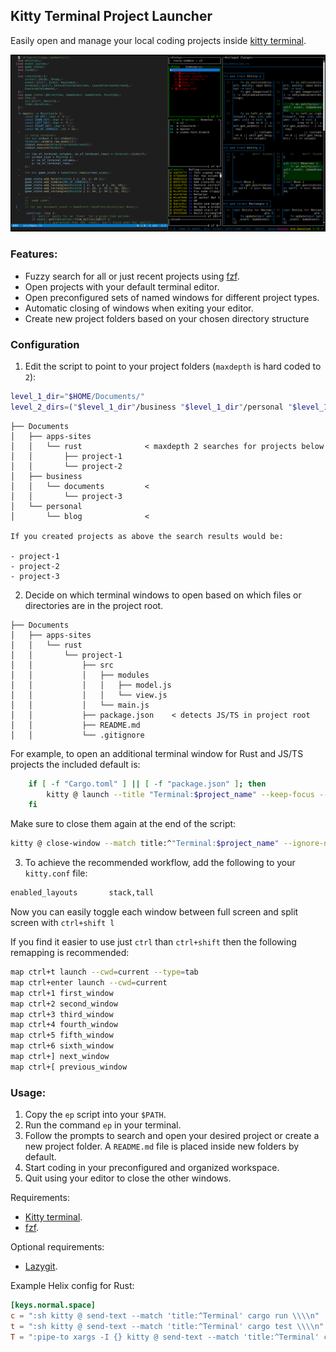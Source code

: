 ## Kitty Terminal Project Launcher

Easily open and manage your local coding projects inside
[kitty terminal](https://github.com/kovidgoyal/kitty).

![Screenshot](./screenshot.png)

### Features:

- Fuzzy search for all or just recent projects using
  [fzf](https://github.com/junegunn/fzf).
- Open projects with your default terminal editor.
- Open preconfigured sets of named windows for different project types.
- Automatic closing of windows when exiting your editor.
- Create new project folders based on your chosen directory structure

### Configuration

1. Edit the script to point to your project folders (`maxdepth` is hard coded to
   `2`):

```sh
level_1_dir="$HOME/Documents/"
level_2_dirs=("$level_1_dir"/business "$level_1_dir"/personal "$level_1_dir"/apps-sites)
```

```
├── Documents
│   ├── apps-sites
│   │   └── rust              < maxdepth 2 searches for projects below
│   │       ├── project-1
│   │       └── project-2
│   ├── business
│   │   └── documents         <
│   │       └── project-3
│   └── personal
│       └── blog              <

If you created projects as above the search results would be:

- project-1
- project-2
- project-3
```

2. Decide on which terminal windows to open based on which files or directories
   are in the project root.

```
├── Documents
│   ├── apps-sites
│   │   └── rust
│   │       └── project-1
│   │           ├── src
│   │           │   ├── modules
│   │           │   │   ├── model.js
│   │           │   │   └── view.js
│   │           │   └── main.js
│   │           ├── package.json    < detects JS/TS in project root
│   │           ├── README.md
│   │           └── .gitignore
```

For example, to open an additional terminal window for Rust and JS/TS projects
the included default is:

```sh
    if [ -f "Cargo.toml" ] || [ -f "package.json" ]; then
        kitty @ launch --title "Terminal:$project_name" --keep-focus --cwd="$selected_dir"
    fi
```

Make sure to close them again at the end of the script:

```sh
kitty @ close-window --match title:^"Terminal:$project_name" --ignore-no-match
```

3. To achieve the recommended workflow, add the following to your `kitty.conf`
   file:

```sh
enabled_layouts       stack,tall
```

Now you can easily toggle each window between full screen and split screen with
`ctrl+shift l`

If you find it easier to use just `ctrl` than `ctrl+shift` then the following
remapping is recommended:

```sh
map ctrl+t launch --cwd=current --type=tab
map ctrl+enter launch --cwd=current
map ctrl+1 first_window
map ctrl+2 second_window
map ctrl+3 third_window
map ctrl+4 fourth_window
map ctrl+5 fifth_window
map ctrl+6 sixth_window
map ctrl+] next_window
map ctrl+[ previous_window
```

### Usage:

1. Copy the `ep` script into your `$PATH`.
2. Run the command `ep` in your terminal.
3. Follow the prompts to search and open your desired project or create a new
   project folder. A `README.md` file is placed inside new folders by default.
4. Start coding in your preconfigured and organized workspace.
5. Quit using your editor to close the other windows.

Requirements:

- [Kitty terminal](https://github.com/kovidgoyal/kitty).
- [fzf](https://github.com/junegunn/fzf).

Optional requirements:

- [Lazygit](https://github.com/jesseduffield/lazygit).

Example Helix config for Rust:

```toml
[keys.normal.space]
c = ":sh kitty @ send-text --match 'title:^Terminal' cargo run \\\\n" 
t = ":sh kitty @ send-text --match 'title:^Terminal' cargo test \\\\n"
T = ":pipe-to xargs -I {} kitty @ send-text --match 'title:^Terminal' cargo test {}\\\\n"
```

